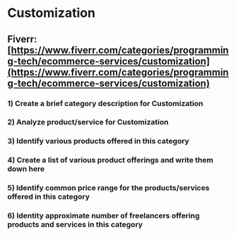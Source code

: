 # Customization
## Fiverr: [https://www.fiverr.com/categories/programming-tech/ecommerce-services/customization](https://www.fiverr.com/categories/programming-tech/ecommerce-services/customization)
### 1) Create a brief category description for Customization
### 2) Analyze product/service for Customization
### 3) Identify various products offered in this category
### 4) Create a list of various product offerings and write them down here
### 5) Identify common price range for the products/services offered in this category
### 6) Identity approximate number of freelancers offering products and services in this category
